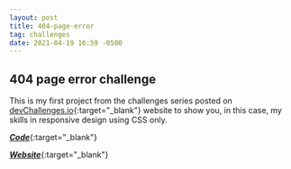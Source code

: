 ```yaml
---
layout: post
title: 404-page-error
tag: challenges
date: 2021-04-19 16:59 -0500
---
```


## 404 page error challenge

This is my first project from the challenges series posted on [devChallenges.io](https://devchallenges.io){:target="\_blank"} website to show you, in this case, my skills in responsive design using CSS only.

[**_Code_**][github code]{:target="\_blank"}

[**_Website_**][github pages]{:target="\_blank"}

[github code]: https://github.com/sachicorrea/404Challenge
[github pages]: https://sachicorrea.github.io/404Challenge/
